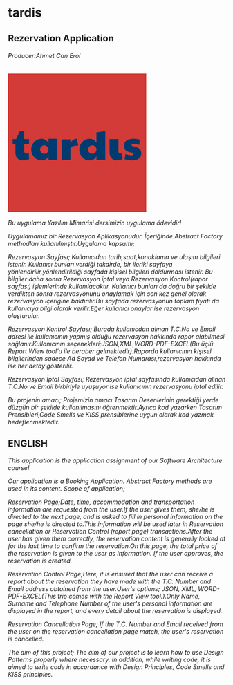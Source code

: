 # tardis
## Rezervation Application
###### Producer:Ahmet Can Erol

![ımage of tardis](https://github.com/ahmetcerol/tardis-ReservationApplicationDemo/blob/master/logo.jpg)

*Bu uygulama Yazılım Mimarisi dersimizin uygulama ödevidir!*

*Uygulamamız bir Rezervasyon Aplikasyonudur. İçeriğinde Abstract Factory methodları kullanılmıştır.Uygulama kapsamı;*

*Rezervasyon Sayfası; Kullanıcıdan tarih,saat,konaklama ve ulaşım bilgileri istenir. Kullanıcı bunları verdiği takdirde, bir ileriki sayfaya yönlendirilir,yönlendirildiği sayfada kişisel bilgileri doldurması istenir. Bu bilgiler daha sonra Rezervasyon iptal veya Rezervasyon Kontrol(rapor sayfası) işlemlerinde kullanılacaktır. Kullanıcı bunları da doğru bir şekilde verdikten sonra rezervasyonunu onaylamak için son kez genel olarak rezervasyon içeriğine baktırılır.Bu sayfada rezervasyonun toplam fiyatı da kullanıcıya bilgi olarak verilir.Eğer kullanıcı onaylar ise rezervasyon oluşturulur.*

*Rezervasyon Kontrol Sayfası; Burada kullanıcdan alınan T.C.No ve Email adresi ile kullanıcının yapmış olduğu rezervasyon hakkında rapor alabilmesi sağlanır.Kullanıcının seçenekleri;JSON,XML,WORD-PDF-EXCEL(Bu üçlü Report Wiew tool'u ile beraber gelmektedir).Raporda kullanıcının kişisel bilgilerinden sadece Ad Soyad ve Telefon Numarası,rezervasyon hakkında ise her detay gösterilir.*

*Rezervasyon İptal Sayfası; Rezervasyon iptal sayfasında kullanıcıdan alınan T.C.No ve Email birbiriyle uyuşuyor ise kullanıcının rezervasyonu iptal edilir.*

*Bu projenin amacı; Projemizin amacı Tasarım Desenlerinin gerektiği yerde düzgün bir şekilde kullanılmasını öğrenmektir.Ayrıca kod yazarken Tasarım Prensibleri,Code Smells ve KISS prensiblerine uygun olarak kod yazmak hedeflenmektedir.*

## ENGLISH

*This application is the application assignment of our Software Architecture course!*

*Our application is a Booking Application. Abstract Factory methods are used in its content. Scope of application;*

*Reservation Page;Date, time, accommodation and transportation information are requested from the user.If the user gives them, she/he is directed to the next page, and is asked to fill in personal information on the page she/he is directed to.This information will be used later in Reservation cancellation or Reservation Control (report page) transactions.After the user has given them correctly, the reservation content is generally looked at for the last time to confirm the reservation.On this page, the total price of the reservation is given to the user as information. If the user approves, the reservation is created.*

*Reservation Control Page;Here, it is ensured that the user can receive a report about the reservation they have made with the T.C. Number and Email address obtained from the user.User's options; JSON, XML, WORD-PDF-EXCEL(This trio comes with the Report View tool.).Only Name, Surname and Telephone Number of the user's personal information are displayed in the report, and every detail about the reservation is displayed.*

*Reservation Cancellation Page; If the T.C. Number and Email received from the user on the reservation cancellation page match, the user's reservation is cancelled.*

*The aim of this project; The aim of our project is to learn how to use Design Patterns properly where necessary. In addition, while writing code, it is aimed to write code in accordance with Design Principles, Code Smells and KISS principles.*
